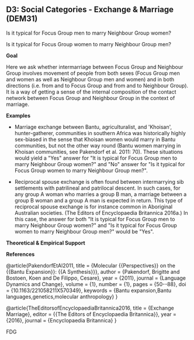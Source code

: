 
## D3: Social Categories - Exchange & Marriage (DEM31)

Is it typical for Focus Group men to marry Neighbour Group women?

Is it typical for Focus Group women to marry Neighbour Group men?



**Goal**

Here we ask whether intermarriage between Focus Group and Neighbour Group involves movement of people from both sexes (Focus Group men and women as well as Neighbour Group men and women) and in both directions (i.e. from and to Focus Group and from and to Neighbour Group). It is a way of getting a sense of the internal composition of the contact network between Focus Group and Neighbour Group in the context of marriage.



**Examples**

- Marriage exchange between Bantu, agriculturalist, and 'Khoisan', hunter-gatherer, communities in southern Africa was historically highly sex-biased in the sense that Khoisan women would marry in Bantu communities, but not the other way round (Bantu women marrying in Khoisan communities, see Pakendorf et al. 2011: 70). These situations would yield a "Yes" answer for "It is typical for Focus Group men to marry Neighbour Group women?" and "No" answer for "Is it typical for Focus Group women to marry Neighbour Group men?".


- Reciprocal spouse exchange is often found between intermarrying sib settlements with patrilineal and patrilocal descent. In such cases, for any group A woman who marries a group B man, a marriage between a group B woman and a group A man is expected in return. This type of reciprocal spouse exchange is for instance common in Aboriginal Australian societies. (The Editors of Encyclopaedia Britannica 2016a.) In this case, the answer for both "It is typical for Focus Group men to marry Neighbour Group women?" and "Is it typical for Focus Group women to marry Neighbour Group men?" would be "Yes".




**Theoretical & Empirical Support**


**References**

@article{PakendorfEtAl2011,
  title = {Molecular {{Perspectives}} on the {{Bantu Expansion}}: {{A Synthesis}}},
  author = {Pakendorf, Brigitte and Bostoen, Koen and De Filippo, Cesare},
  year = {2011},
  journal = {Language Dynamics and Change},
  volume = {1},
  number = {1},
  pages = {50--88},
  doi = {10.1163/221058211X570349},
  keywords = {Bantu expansion,Bantu languages,genetics,molecular anthropology}
}

@article{TheEditorsofEncyclopaediaBritannica2016,
  title = {Exchange Marriage},
  editor = {{The Editors of Encyclopaedia Britannica}},
  year = {2016},
  journal = {Encyclopaedia Britannica}
}



FDG
